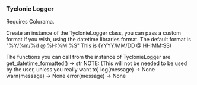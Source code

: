 ### Tyclonie Logger

Requires Colorama.

Create an instance of the TyclonieLogger class, you can pass a custom format if you wish, using the datetime libraries format.
The default format is "%Y/%m/%d @ %H:%M:%S" This is (YYYY/MM/DD @ HH:MM:SS)

The functions you can call from the instance of TyclonieLogger are
get_datetime_formatted() -> str NOTE: (This will not be needed to be used by the user, unless you really want to)
log(message) -> None
warn(message) -> None
error(message) -> None